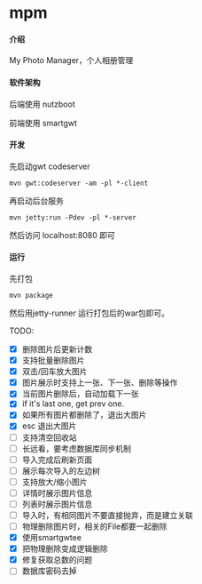# mpm

#### 介绍
My Photo Manager，个人相册管理

#### 软件架构

后端使用 nutzboot

前端使用 smartgwt

#### 开发

先启动gwt codeserver
```
mvn gwt:codeserver -am -pl *-client
```
再启动后台服务
```
mvn jetty:run -Pdev -pl *-server
```

然后访问 localhost:8080 即可

#### 运行

先打包
```
mvn package
```

然后用jetty-runner 运行打包后的war包即可。

TODO:

- [x] 删除图片后更新计数
- [x] 支持批量删除图片
- [x] 双击/回车放大图片
- [x] 图片展示时支持上一张、下一张、删除等操作
- [x] 当前图片删除后，自动加载下一张
- [x] if it's last one, get prev one.
- [x] 如果所有图片都删除了，退出大图片
- [x] esc 退出大图片
- [ ] 支持清空回收站
- [ ] 长远看，要考虑数据库同步机制
- [ ] 导入完成后刷新页面
- [ ] 展示每次导入的左边树
- [ ] 支持放大/缩小图片
- [ ] 详情时展示图片信息
- [ ] 列表时展示图片信息
- [ ] 导入时，有相同图片不要直接抛弃，而是建立关联
- [ ] 物理删除图片时，相关的File都要一起删除
- [x] 使用smartgwtee
- [x] 把物理删除变成逻辑删除
- [x] 修复获取总数的问题
- [ ] 数据库密码去掉
